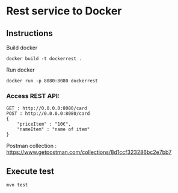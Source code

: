 # Rest service to Docker
## Instructions

Build docker
```
docker build -t dockerrest .
```
Run docker
```
docker run -p 8080:8080 dockerrest
```
### Access REST API:
```
GET : http://0.0.0.0:8080/card
POST : http://0.0.0.0:8080/card
{
	"priceItem" : "10€",
	"nameItem" : "name of item"
}
```
Postman collection : https://www.getpostman.com/collections/8d1ccf323286bc2e7bb7
## Execute test
```
mvn test
```
